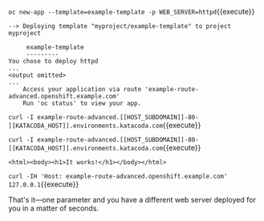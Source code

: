 

`oc new-app --template=example-template -p WEB_SERVER=httpd`{{execute}}

```
--> Deploying template "myproject/example-template" to project myproject

     example-template
     ---------
You chose to deploy httpd
...
<output omitted>
...
    Access your application via route 'example-route-advanced.openshift.example.com' 
    Run 'oc status' to view your app.
```

`curl -I example-route-advanced.[[HOST_SUBDOMAIN]]-80-[[KATACODA_HOST]].environments.katacoda.com`{{execute}}

`curl -I example-route-advanced.[[HOST_SUBDOMAIN]]-80-[[KATACODA_HOST]].environments.katacoda.com`{{execute}}

```
<html><body><h1>It works!</h1></body></html>
```

`curl -IH 'Host: example-route-advanced.openshift.example.com' 127.0.0.1`{{execute}}

That's it—one parameter and you have a different web server deployed for you in a matter of seconds.